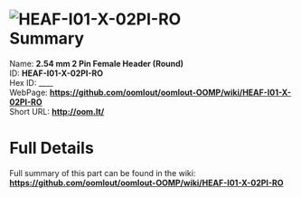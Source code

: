 
![HEAF-I01-X-02PI-RO](https://github.com/oomlout/oomlout-OOMP/blob/master/parts/HEAF-I01-X-02PI-RO/HEAF-I01-X-02PI-RO_420.jpg)   
Summary
=================
  
Name: __2.54 mm 2 Pin Female Header (Round)__    
ID: __HEAF-I01-X-02PI-RO__   
Hex ID: ____   
WebPage: __https://github.com/oomlout/oomlout-OOMP/wiki/HEAF-I01-X-02PI-RO__   
Short URL: __http://oom.lt/__   

Full Details
==========================
Full summary of this part can be found in the wiki:   
__https://github.com/oomlout/oomlout-OOMP/wiki/HEAF-I01-X-02PI-RO__    

